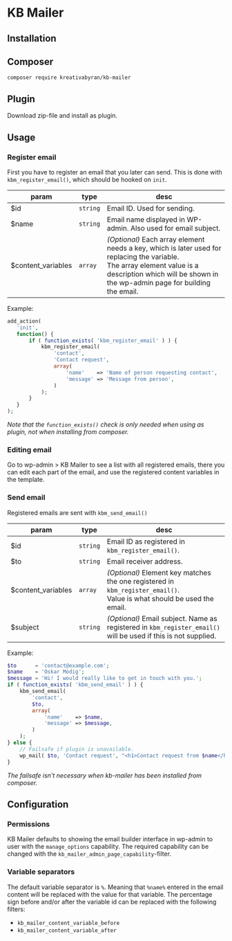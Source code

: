 # KB Mailer

## Installation
## Composer

```
composer require kreativabyran/kb-mailer
```
## Plugin
Download zip-file and install as plugin.
## Usage

### Register email
First you have to register an email that you later can send. This is done with `kbm_register_email()`, which should be hooked on `init`.

| param              | type     | desc                                                                                                                                                                                                        |
|--------------------|----------|-------------------------------------------------------------------------------------------------------------------------------------------------------------------------------------------------------------|
| $id                | `string` | Email ID. Used for sending.                                                                                                                                                                                 |
| $name              | `string` | Email name displayed in WP-admin. Also used for email subject.                                                                                                                                              |
| $content_variables | `array`  | _(Optional)_ Each array element needs a key, which is later used for replacing the variable.<br/>The array element value is a description which will be shown in the wp-admin page for building the email.  |

 Example:
 ```php
add_action(
    'init',
    function() {
        if ( function_exists( 'kbm_register_email' ) ) {
            kbm_register_email(
                'contact',
                'Contact request',
                array(
                    'name'    => 'Name of person requesting contact',
                    'message' => 'Message from person', 
                )
            );
        }
    }
);
 ```
_Note that the `function_exists()` check is only needed when using as plugin, not when installing from composer._

### Editing email
Go to wp-admin > KB Mailer to see a list with all registered emails, there you can edit each part of the email, and use the registered content variables in the template.

### Send email
Registered emails are sent with `kbm_send_email()`

| param              | type     | desc                                                                                                                       |
|--------------------|----------|----------------------------------------------------------------------------------------------------------------------------|
| $id                | `string` | Email ID as registered in `kbm_register_email()`.                                                                          |
| $to                | `string` | Email receiver address.                                                                                                    |
| $content_variables | `array`  | _(Optional)_ Element key matches the one registered in `kbm_register_email()`.<br/>Value is what should be used the email. |
| $subject           | `string` | _(Optional)_ Email subject. Name as registered in `kbm_register_email()` will be used if this is not supplied.             |
Example:
```php
$to      = 'contact@example.com';
$name    = 'Oskar Modig';
$message = 'Hi! I would really like to get in touch with you.';
if ( function_exists( 'kbm_send_email' ) ) {
    kbm_send_email(
        'contact',
        $to,
        array(
            'name'    => $name,
            'message' => $message,
        )
    );
} else {
    // Failsafe if plugin is unavailable.
    wp_mail( $to, 'Contact request', "<h1>Contact request from $name</h1><p>$message</p>", array( 'Content-Type: text/html; charset=UTF-8' ) );
}
```
_The failsafe isn't necessary when kb-mailer has been installed from composer._

## Configuration
### Permissions
KB Mailer defaults to showing the email builder interface in wp-admin to user with the `manage_options` capability. The required capability can be changed with the `kb_mailer_admin_page_capability`-filter.
### Variable separators
The default variable separator is `%`. Meaning that `%name%` entered in the email content will be replaced with the value for that variable. The percentage sign before and/or after the variable id can be replaced with the following filters:
- `kb_mailer_content_variable_before`
- `kb_mailer_content_variable_after`